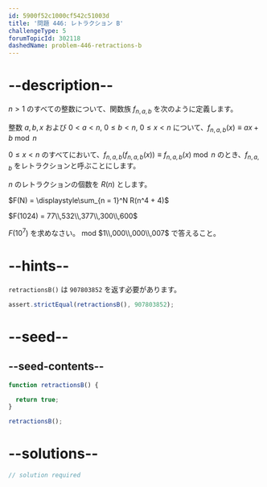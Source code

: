 ```yaml
---
id: 5900f52c1000cf542c51003d
title: '問題 446: レトラクション B'
challengeType: 5
forumTopicId: 302118
dashedName: problem-446-retractions-b
---
```


# --description--

$n > 1$ のすべての整数について、関数族 $f_{n, a, b}$ を次のように定義します。

整数 $a, b, x$ および $0 \lt a \lt n$, $0 \le b \lt n$, $0 \le x \lt n$ について、$f_{n, a, b}(x) ≡ ax + b\bmod n$

$0 \le x \lt n$ のすべてにおいて、$f_{n, a, b}(f_{n, a, b}(x)) \equiv f_{n, a, b}(x)\bmod n$ のとき、$f_{n, a, b}$ をレトラクションと呼ぶことにします。

$n$ のレトラクションの個数を $R(n)$ とします。

$F(N) = \displaystyle\sum_{n = 1}^N R(n^4 + 4)$

$F(1024) = 77\\,532\\,377\\,300\\,600$

$F({10}^7)$ を求めなさい。 mod $1\\,000\\,000\\,007$ で答えること。

# --hints--

`retractionsB()` は `907803852` を返す必要があります。

```js
assert.strictEqual(retractionsB(), 907803852);
```

# --seed--

## --seed-contents--

```js
function retractionsB() {

  return true;
}

retractionsB();
```

# --solutions--

```js
// solution required
```
